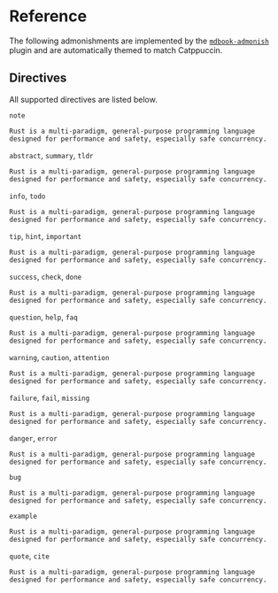 # Reference

The following admonishments are implemented by the
[`mdbook-admonish`](https://github.com/tommilligan/mdbook-admonish) plugin and
are automatically themed to match Catppuccin.

## Directives

All supported directives are listed below.

`note`

```admonish note
Rust is a multi-paradigm, general-purpose programming language designed for performance and safety, especially safe concurrency.
```

`abstract`, `summary`, `tldr`

```admonish abstract
Rust is a multi-paradigm, general-purpose programming language designed for performance and safety, especially safe concurrency.
```

`info`, `todo`

```admonish info
Rust is a multi-paradigm, general-purpose programming language designed for performance and safety, especially safe concurrency.
```

`tip`, `hint`, `important`

```admonish tip
Rust is a multi-paradigm, general-purpose programming language designed for performance and safety, especially safe concurrency.
```

`success`, `check`, `done`

```admonish success
Rust is a multi-paradigm, general-purpose programming language designed for performance and safety, especially safe concurrency.
```

`question`, `help`, `faq`

```admonish question
Rust is a multi-paradigm, general-purpose programming language designed for performance and safety, especially safe concurrency.
```

`warning`, `caution`, `attention`

```admonish warning
Rust is a multi-paradigm, general-purpose programming language designed for performance and safety, especially safe concurrency.
```

`failure`, `fail`, `missing`

```admonish failure
Rust is a multi-paradigm, general-purpose programming language designed for performance and safety, especially safe concurrency.
```

`danger`, `error`

```admonish danger
Rust is a multi-paradigm, general-purpose programming language designed for performance and safety, especially safe concurrency.
```

`bug`

```admonish bug
Rust is a multi-paradigm, general-purpose programming language designed for performance and safety, especially safe concurrency.
```

`example`

```admonish example
Rust is a multi-paradigm, general-purpose programming language designed for performance and safety, especially safe concurrency.
```

`quote`, `cite`

```admonish quote
Rust is a multi-paradigm, general-purpose programming language designed for performance and safety, especially safe concurrency.
```
